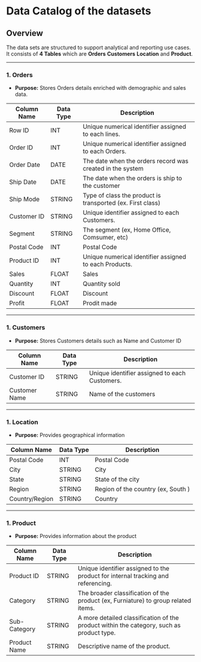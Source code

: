 # Data Catalog of the datasets 

## Overview
The data sets are  structured to support analytical and reporting use cases. It consists of **4 Tables** which are **Orders** **Customers** **Location** and **Product**.

---

### 1.  **Orders**
- **Purpose:** Stores Orders details enriched with demographic and sales data.


| Column Name      | Data Type     | Description                                                                                   |
|------------------|---------------|-----------------------------------------------------------------------------------------------|
| Row ID           | INT           | Unique numerical identifier assigned to each lines.                                           |
| Order ID         | INT           | Unique numerical identifier assigned to each Orders.                                          |
| Order Date       | DATE          | The date when the orders record was created in the system                                     |
| Ship Date        | DATE          | The date when the orders is  ship to the customer                                             |
| Ship Mode        | STRING        | Type of class the product is transported (ex. First class)                                    |
| Customer ID      | STRING        | Unique identifier assigned to each Customers.                                                 |
| Segment          | STRING        | The segment (ex, Home Office, Comsumer, etc)                                                  |
| Postal Code      | INT           | Postal Code                                                                                   |
| Product ID       | INT           | Unique numerical identifier assigned to each Products.                                        |
| Sales            | FLOAT         | Sales                                                                                         |
| Quantity         | INT           | Quantity sold                                                                                 |
| Discount         | FLOAT         | Discount                                                                                      |
| Profit           | FLOAT         | Prodit made                                                                                   |

---

### 1.  **Customers**
- **Purpose:** Stores Customers details such as Name and Customer ID


| Column Name      | Data Type     | Description                                                                                   |
|------------------|---------------|-----------------------------------------------------------------------------------------------|
| Customer ID      | STRING        | Unique identifier assigned to each Customers.                                                 |
| Customer Name    | STRING        | Name of the customers                                                                         |

---

### 1.  **Location**
- **Purpose:** Provides geographical information


| Column Name      | Data Type     | Description                                                                                   |
|------------------|---------------|-----------------------------------------------------------------------------------------------|
| Postal Code      | INT           | Postal Code                                                                                   |
| City             | STRING        | City                                                                                          |
| State            | STRING        | State of the city                                                                             |
| Region           | STRING        | Region of the country (ex, South )                                                            |
| Country/Region   | STRING        | Country                                                                                       |

---

### 1.  **Product**
- **Purpose:** Provides information about the product


| Column Name      | Data Type     | Description                                                                                   |
|------------------|---------------|-----------------------------------------------------------------------------------------------|
| Product ID       | STRING        | Unique identifier assigned to the product for internal tracking and referencing.              |
| Category         | STRING        | The broader classification of the product (ex, Furniature) to group related items.            |
| Sub-Category     | STRING        | A more detailed classification of the product within the category, such as product type.      |
| Product Name     | STRING        | Descriptive name of the product.                                                              |
 


